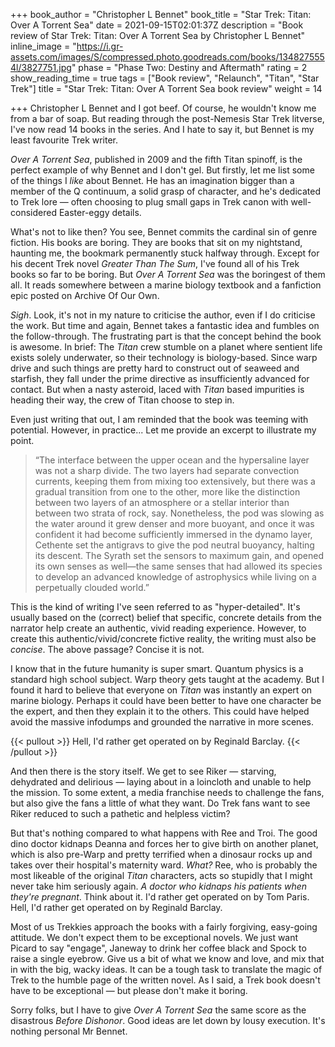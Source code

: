 +++
book_author = "Christopher L Bennet"
book_title = "Star Trek: Titan: Over A Torrent Sea"
date = 2021-09-15T02:01:37Z
description = "Book review of Star Trek: Titan: Over A Torrent Sea by Christopher L Bennet"
inline_image = "https://i.gr-assets.com/images/S/compressed.photo.goodreads.com/books/1348275554l/3827751.jpg"
phase = "Phase Two: Destiny and Aftermath"
rating = 2
show_reading_time = true
tags = ["Book review", "Relaunch", "Titan", "Star Trek"]
title = "Star Trek: Titan: Over A Torrent Sea book review"
weight = 14

+++
Christopher L Bennet and I got beef. Of course, he wouldn't know me from a bar of soap. But reading through the post-Nemesis Star Trek litverse, I've now read 14 books in the series. And I hate to say it, but Bennet is my least favourite Trek writer.

_Over A Torrent Sea_, published in 2009 and the fifth Titan spinoff, is the perfect example of why Bennet and I don't gel. But firstly, let me list some of the things I _like_ about Bennet. He has an imagination bigger than a member of the Q continuum, a solid grasp of character, and he's dedicated to Trek lore — often choosing to plug small gaps in Trek canon with well-considered Easter-eggy details.

What's not to like then? You see, Bennet commits the cardinal sin of genre fiction. His books are boring. They are books that sit on my nightstand, haunting me, the bookmark permanently stuck halfway through. Except for his decent Trek novel _Greater Than The Sum_, I've found all of his Trek books so far to be boring. But _Over A Torrent Sea_ was the boringest of them all. It reads somewhere between a marine biology textbook and a fanfiction epic posted on Archive Of Our Own.

_Sigh_. Look, it's not in my nature to criticise the author, even if I do criticise the work. But time and again, Bennet takes a fantastic idea and fumbles on the follow-through. The frustrating part is that the concept behind the book is awesome. In brief: The _Titan_ crew stumble on a planet where sentient life exists solely underwater, so their technology is biology-based. Since warp drive and such things are pretty hard to construct out of seaweed and starfish, they fall under the prime directive as insufficiently advanced for contact. But when a nasty asteroid, laced with _Titan_ based impurities is heading their way, the crew of Titan choose to step in.

Even just writing that out, I am reminded that the book was teeming with potential. However, in practice... Let me provide an excerpt to illustrate my point.

> “The interface between the upper ocean and the hypersaline layer was not a sharp divide. The two layers had separate convection currents, keeping them from mixing too extensively, but there was a gradual transition from one to the other, more like the distinction between two layers of an atmosphere or a stellar interior than between two strata of rock, say. Nonetheless, the pod was slowing as the water around it grew denser and more buoyant, and once it was confident it had become sufficiently immersed in the dynamo layer, Cethente set the antigravs to give the pod neutral buoyancy, halting its descent. The Syrath set the sensors to maximum gain, and opened its own senses as well—the same senses that had allowed its species to develop an advanced knowledge of astrophysics while living on a perpetually clouded world.”

This is the kind of writing I've seen referred to as "hyper-detailed". It's usually based on the (correct) belief that specific, concrete details from the narrator help create an authentic, vivid reading experience. However, to create this authentic/vivid/concrete fictive reality, the writing must also be _concise_. The above passage? Concise it is not.

I know that in the future humanity is super smart. Quantum physics is a standard high school subject. Warp theory gets taught at the academy. But I found it hard to believe that everyone on _Titan_ was instantly an expert on marine biology. Perhaps it could have been better to have one character be the expert, and then they explain it to the others. This could have helped avoid the massive infodumps and grounded the narrative in more scenes.

{{< pullout >}}
Hell, I'd rather get operated on by Reginald Barclay.
{{< /pullout >}}

And then there is the story itself. We get to see Riker — starving, dehydrated and delirious — laying about in a loincloth and unable to help the mission. To some extent, a media franchise needs to challenge the fans, but also give the fans a little of what they want. Do Trek fans want to see Riker reduced to such a pathetic and helpless victim?

But that's nothing compared to what happens with Ree and Troi. The good dino doctor kidnaps Deanna and forces her to give birth on another planet, which is also pre-Warp and pretty terrified when a dinosaur rocks up and takes over their hospital's maternity ward. _What?_ Ree, who is probably the most likeable of the original _Titan_ characters, acts so stupidly that I might never take him seriously again. _A doctor who kidnaps his patients when they're pregnant_. Think about it. I'd rather get operated on by Tom Paris. Hell, I'd rather get operated on by Reginald Barclay.

Most of us Trekkies approach the books with a fairly forgiving, easy-going attitude. We don't expect them to be exceptional novels. We just want Picard to say "engage", Janeway to drink her coffee black and Spock to raise a single eyebrow. Give us a bit of what we know and love, and mix that in with the big, wacky ideas. It can be a tough task to translate the magic of Trek to the humble page of the written novel. As I said, a Trek book doesn't have to be exceptional — but please don't make it boring.

Sorry folks, but I have to give _Over A Torrent Sea_ the same score as the disastrous _Before Dishonor_. Good ideas are let down by lousy execution. It's nothing personal Mr Bennet. 